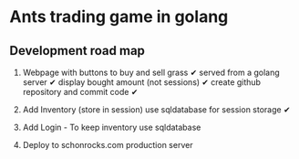# Ants trading game in golang

## Development road map

1. Webpage with buttons to buy and sell grass ✔
    served from a golang server ✔
    display bought amount (not sessions) ✔
    create github repository and commit code ✔

2. Add Inventory (store in session)
    use sqldatabase for session storage ✔

3. Add Login - To keep inventory
    use sqldatabase

4. Deploy to schonrocks.com production server
